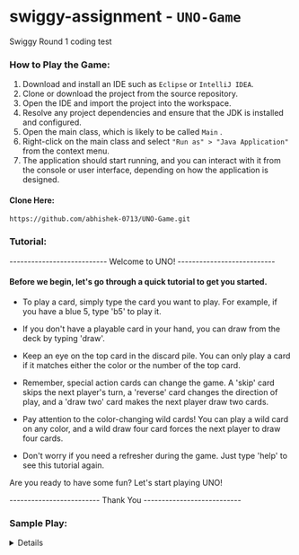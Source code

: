 # swiggy-assignment - `UNO-Game`
Swiggy Round 1 coding test

### How to Play the Game: 

1. Download and install an IDE such as `Eclipse` or `IntelliJ IDEA`.
2. Clone or download the project from the source repository.
3. Open the IDE and import the project into the workspace.
4. Resolve any project dependencies and ensure that the JDK is installed and configured.
5. Open the main class, which is likely to be called `Main` .
6. Right-click on the main class and select `"Run as" > "Java Application"` from the context menu.
7. The application should start running, and you can interact with it from the console or user interface, depending on how the application is designed.

#### Clone Here:
````
https://github.com/abhishek-0713/UNO-Game.git
````

### Tutorial:
  
  --------------------------- Welcome to UNO! ---------------------------
#### Before we begin, let's go through a quick tutorial to get you started.

- To play a card, simply type the card you want to play. For example, if you have a blue 5, type 'b5' to play it.

- If you don't have a playable card in your hand, you can draw from the deck by typing 'draw'.

- Keep an eye on the top card in the discard pile. You can only play a card if it matches either the color or the number of the top card.

- Remember, special action cards can change the game. A 'skip' card skips the next player's turn, a 'reverse' card changes the direction of play, and a 'draw two' card makes the next player draw two cards.

- Pay attention to the color-changing wild cards! You can play a wild card on any color, and a wild draw four card forces the next player to draw four cards.

- Don't worry if you need a refresher during the game. Just type 'help' to see this tutorial again.

Are you ready to have some fun? Let's start playing UNO!

------------------------- Thank You ---------------------------


### Sample Play:

<details> 

````

 ██╗░░░██╗███╗░░██╗░█████╗░  ░██████╗░░█████╗░███╗░░░███╗███████╗
 ██║░░░██║████╗░██║██╔══██╗  ██╔════╝░██╔══██╗████╗░████║██╔════╝
 ██║░░░██║██╔██╗██║██║░░██║  ██║░░██╗░███████║██╔████╔██║█████╗░░
 ██║░░░██║██║╚████║██║░░██║  ██║░░╚██╗██╔══██║██║╚██╔╝██║██╔══╝░░
 ╚██████╔╝██║░╚███║╚█████╔╝  ╚██████╔╝██║░░██║██║░╚═╝░██║███████╗
 ░╚═════╝░╚═╝░░╚══╝░╚════╝░  ░╚═════╝░╚═╝░░╚═╝╚═╝░░░░░╚═╝╚══════╝



--------------------------- Welcome to UNO! ---------------------------
Before we begin, let's go through a quick tutorial to get you started.

To play a card, simply type the card you want to play. For example, if you have a blue 5, type 'b5' to play it.

If you don't have a playable card in your hand, you can draw from the deck by typing 'draw'.

Keep an eye on the top card in the discard pile. You can only play a card if it matches either the color or the number of the top card.

Remember, special action cards can change the game. A 'skip' card skips the next player's turn, a 'reverse' card changes the direction of play, and a 'draw two' card makes the next player draw two cards.

Pay attention to the color-changing wild cards! You can play a wild card on any color, and a wild draw four card forces the next player to draw four cards.

Don't worry if you need a refresher during the game. Just type 'help' to see this tutorial again.

Are you ready to have some fun? Let's start playing UNO!

------------------------- Thank You ---------------------------

Choose computer opponents you want to play with [1-7]: 1
Choose Number of cards you want to start with [ Recommended 7 ]: 7
Unboxing playing deck...
Shuffling playing deck...
Dealing out playing deck...

It is Your Turn!
The cards in your hand are: gx b5 b+2 y4 b1 g4 y6 
The top of the Discard Pile is a r1 card
Play a card: b1
You played a b1 card


It is Player 2's Turn!
The cards in player 2's hand are: u u u u u u u 
The top of the Discard Pile is a b1 card
Playing a card....
Played a b6 card


It is Your Turn!
The cards in your hand are: gx b5 b+2 y4 g4 y6 
The top of the Discard Pile is a b6 card
Play a card: b+2
You played a b+2 card

 Player number 2 got skipped!


It is Your Turn!
The cards in your hand are: gx b5 y4 g4 y6 
The top of the Discard Pile is a b+2 card
Play a card: b5
You played a b5 card


It is Player 2's Turn!
The cards in player 2's hand are: u u u u u u u u 
The top of the Discard Pile is a b5 card
Playing a card....
Played a y5 card


It is Your Turn!
The cards in your hand are: gx y4 g4 y6 
The top of the Discard Pile is a y5 card
Play a card: y6
You played a y6 card


It is Player 2's Turn!
The cards in player 2's hand are: u u u u u u u 
The top of the Discard Pile is a y6 card
Playing a card....
Played a y5 card


It is Your Turn!
The cards in your hand are: gx y4 g4 
The top of the Discard Pile is a y5 card
Play a card: y4
You played a y4 card


It is Player 2's Turn!
The cards in player 2's hand are: u u u u u u 
The top of the Discard Pile is a y4 card
Playing a card....
Played a g4 card


It is Your Turn!
The cards in your hand are: gx g4 
The top of the Discard Pile is a g4 card
Play a card: g4
You played a g4 card
UNO!

It is Player 2's Turn!
The cards in player 2's hand are: u u u u u 
The top of the Discard Pile is a g4 card
Playing a card....
Played a g2 card


It is Your Turn!
The cards in your hand are: gx 
The top of the Discard Pile is a g2 card
Play a card: gx
You played a gx card
players 1 wins!

  Great Game!!!!



````

</details>
